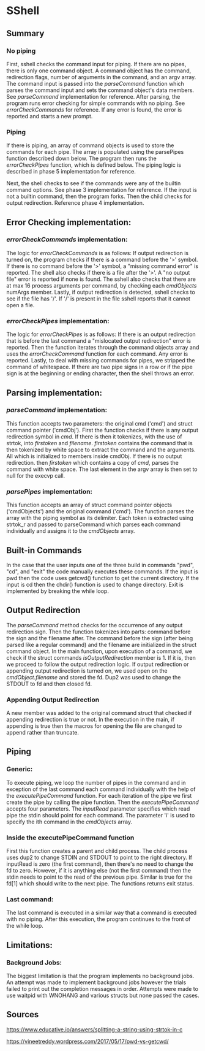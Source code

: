 # SShell
## Summary

### No piping
First, sshell checks the command input for piping. If there are no pipes, there
is only one command object. A command object has the command, redirection
flags, number of arguments in the command, and an argv array. The command
input is passed into the *parseCommand* function which parses the command
input and sets the command object's data members. See *parseCommand*
implementation for reference. After parsing, the program runs error
checking for simple commands with no piping. See *errorCheckCommands* for
reference. If any error is found, the error is reported and starts a new prompt.

### Piping
If there is piping, an array of command objects is used to store the
commands for each pipe. The array is populated using the parsePipes function
described down below. The program then runs the *errorCheckPipes* function,
which is defined below. The piping logic is described in phase 5
implementation for reference.

Next, the shell checks to see if the commands were any of the builtin command
options. See phase 3 implementation for reference. If the input is not a
builtin command, then the program forks. Then the child checks for output
redirection. Reference phase 4 implementation.

## Error Checking implementation:
### *errorCheckCommands* implementation:
The logic for *errorCheckCommands* is as follows: If output redirection is
turned on, the program checks if there is a command
before the '>' symbol. If there is no command before the '>' symbol, a
"missing command error" is reported. The shell also checks if there is a 
file after the '>'. A "no output file" error is reported if none is found. The
sshell also checks that there are at max 16 process arguments per command,
by checking each *cmdObjects* numArgs member. Lastly, if output redirection
is detected, sshell checks to see if the file has '/'. If '/' is present in
the file sshell reports that it cannot open a file.

### *errorCheckPipes* implementation:
The logic for *errorCheckPipes* is as follows: If there is an output
redirection that is before the last command a "mislocated output
redirection" error is reported. Then the function iterates through the
command objects array and uses the *errorCheckCommand* function for each
command. Any error is reported. Lastly, to deal with missing commands for
pipes, we stripped the command of whitespace. If there are two pipe signs in
a row or if the pipe sign is at the beginning or ending character, then the
shell throws an error.

## Parsing implementation:
### *parseCommand* implementation:
This function accepts two parameters: the original cmd ('cmd') and struct 
command pointer ('cmdObj'). First the function checks if there is any output 
redirection symbol in *cmd*. If there is then it tokenizes, with the use of strtok, 
into *firstoken* and *filename*. *firstoken* contains the command that is then
tokenized by white space to extract the command and the arguments. All which
is initialized to members inside cmdObj. If there is no output redirection. then
*firstoken* which contains a copy of *cmd*, parses the command with white space.
The last element in the argv array is then set to null for the execvp call.

### *parsePipes* implementation:
This function accepts an array of struct command pointer objects ('cmdObjects')
and the original command ('cmd'). The function parses the array with the
piping symbol as its delimiter. Each token is extracted using strtok_r and
passed to parseCommand which parses each command individually and assigns it
to the *cmdObjects* array.

## Built-in Commands
In the case that the user inputs one of the three build in commands "pwd", "cd",
and "exit" the code manually executes these commands. If the input is pwd
then the code uses getcwd() function to get the current directory. If the input
is cd then the chdir() function is used to  change directory. Exit is implemented
by breaking the while loop.

## Output Redirection
The *parseCommand* method checks for the occurrence of any output redirection
sign. Then the function tokenizes into parts: command before the sign and
the filename after. The command before the sign (after being parsed like a
regular command) and the filename are initialized in the struct command
object. In the main function, upon execution of a command, we check if the
struct commands *isOutputRedirection* member is 1. If it is, then we proceed to
follow the output redirection logic. If output redirection or appending output 
redirection is turned on, we used open on the *cmdObject.filename* and stored 
the fd. Dup2 was used to change the STDOUT to fd and then closed fd. 

### Appending Output Redirection
A new member was added to the original command struct that checked if
appending redirection is true or not. In the execution in the main, if 
appending is true then the macros for opening the file are changed to append 
rather than truncate.

## Piping
### Generic:
To execute piping, we loop the number of pipes in the command and
in exception of the last command each command individually with the
help of the *executePipeCommand* function. For each iteration of the pipe we
first create the pipe by calling the pipe function. Then the
*executePipeCommand* accepts four parameters. The *inputRead* parameter
specifies which read pipe the stdin should point for each command. The parameter
'i' is used to specify the ith command in the *cmdObjects* array.

### Inside the executePipeCommand function
First this function creates a parent and child process. The child process
uses dup2 to change STDIN and STDOUT to point to the right directory. If
inputRead is zero (the first command), then there's no need to change the fd to 
zero. However, if it is anything else (not the first command) then the stdin 
needs to point to the read of the previous pipe. Similar is true for the fd[1] 
which should write to the next pipe. The functions returns exit status.

### Last command:
The last command is executed in a similar way that a command is executed
with no piping. After this execution, the program continues to the front of
the while loop.

## Limitations:
### Background Jobs:
The biggest limitation is that the program implements no background jobs. An
attempt was made to implement background jobs however the trials failed to
print out the completion messages in order. Attempts were made to use
waitpid with WNOHANG and various structs but none passed the cases.

## Sources

https://www.educative.io/answers/splitting-a-string-using-strtok-in-c

https://vineetreddy.wordpress.com/2017/05/17/pwd-vs-getcwd/
